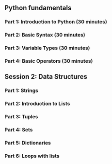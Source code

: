 ## Python fundamentals

### Part 1: Introduction to Python (30 minutes)
### Part 2: Basic Syntax (30 minutes)
### Part 3: Variable Types (30 minutes)
### Part 4: Basic Operators (30 minutes)

## Session 2: Data Structures

### Part 1: Strings
### Part 2: Introduction to Lists
### Part 3: Tuples
### Part 4: Sets
### Part 5: Dictionaries
### Part 6: Loops with lists
